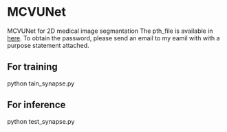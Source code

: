 # MCVUNet
MCVUNet for 2D medical image segmantation
The pth_file is available in [here](https://pan.baidu.com/s/1CAdQWuCDfFlcqLuYu-s-VA). To obtain the password, please send an email to my eamil with with a purpose statement attached.

## For training

python tain_synapse.py

## For inference

python test_synapse.py

